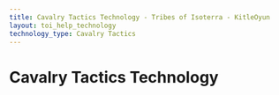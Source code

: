 ```yaml
---
title: Cavalry Tactics Technology - Tribes of Isoterra - KitleOyun
layout: toi_help_technology
technology_type: Cavalry Tactics
---
```


<h1 class="h1">Cavalry Tactics Technology</h1>
